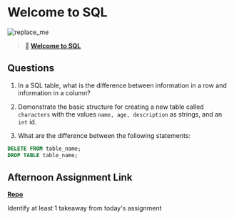 # Welcome to SQL

![replace_me](https://codeworks.blob.core.windows.net/public/assets/img/illustrations/placeholder.svg)

> **📖 [Welcome to SQL](https://codeworksacademy.com/fs-student-guide/resources/wk11/01-MySQL-GettingStarted)**

## Questions

1. In a SQL table, what is the difference between information in a row and information in a column?

2. Demonstrate the basic structure for creating a new table called `characters` with the values `name, age, description` as strings, and an `int` id.

3. What are the difference between the following statements: 
```sql
DELETE FROM table_name;
DROP TABLE table_name;
```

## Afternoon Assignment Link

**[Repo](https://github.com/fullmer24/<ASSIGNMENT_REPO>)**

Identify at least 1 takeaway from today's assignment
